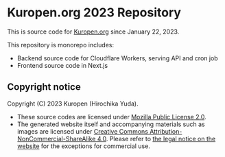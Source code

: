 # Kuropen.org 2023 Repository

This is source code for [Kuropen.org](https://kuropen.org/) since January 22, 2023.

This repository is monorepo includes:
- Backend source code for Cloudflare Workers, serving API and cron job
- Frontend source code in Next.js

## Copyright notice
Copyright (C) 2023 Kuropen (Hirochika Yuda).

- These source codes are licensed under [Mozilla Public License 2.0](https://www.mozilla.org/en-US/MPL/2.0/).
- The generated website itself and accompanying materials such as images are licensed under [Creative Commons Attribution-NonCommercial-ShareAlike 4.0](https://creativecommons.org/licenses/by-nc-sa/4.0/). Please refer to [the legal notice on the website](https://kuropen.org/legal/) for the exceptions for commercial use.
